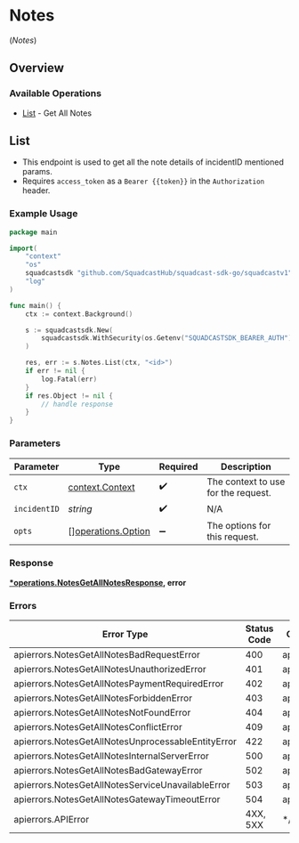 # Notes
(*Notes*)

## Overview

### Available Operations

* [List](#list) - Get All Notes

## List

*   This endpoint is used to get all the note details of incidentID mentioned params.
*   Requires `access_token` as a `Bearer {{token}}` in the `Authorization` header.

### Example Usage

<!-- UsageSnippet language="go" operationID="Notes_getAllNotes" method="get" path="/v3/incidents/{IncidentId}/warroom" -->
```go
package main

import(
	"context"
	"os"
	squadcastsdk "github.com/SquadcastHub/squadcast-sdk-go/squadcastv1"
	"log"
)

func main() {
    ctx := context.Background()

    s := squadcastsdk.New(
        squadcastsdk.WithSecurity(os.Getenv("SQUADCASTSDK_BEARER_AUTH")),
    )

    res, err := s.Notes.List(ctx, "<id>")
    if err != nil {
        log.Fatal(err)
    }
    if res.Object != nil {
        // handle response
    }
}
```

### Parameters

| Parameter                                                | Type                                                     | Required                                                 | Description                                              |
| -------------------------------------------------------- | -------------------------------------------------------- | -------------------------------------------------------- | -------------------------------------------------------- |
| `ctx`                                                    | [context.Context](https://pkg.go.dev/context#Context)    | :heavy_check_mark:                                       | The context to use for the request.                      |
| `incidentID`                                             | *string*                                                 | :heavy_check_mark:                                       | N/A                                                      |
| `opts`                                                   | [][operations.Option](../../models/operations/option.md) | :heavy_minus_sign:                                       | The options for this request.                            |

### Response

**[*operations.NotesGetAllNotesResponse](../../models/operations/notesgetallnotesresponse.md), error**

### Errors

| Error Type                                         | Status Code                                        | Content Type                                       |
| -------------------------------------------------- | -------------------------------------------------- | -------------------------------------------------- |
| apierrors.NotesGetAllNotesBadRequestError          | 400                                                | application/json                                   |
| apierrors.NotesGetAllNotesUnauthorizedError        | 401                                                | application/json                                   |
| apierrors.NotesGetAllNotesPaymentRequiredError     | 402                                                | application/json                                   |
| apierrors.NotesGetAllNotesForbiddenError           | 403                                                | application/json                                   |
| apierrors.NotesGetAllNotesNotFoundError            | 404                                                | application/json                                   |
| apierrors.NotesGetAllNotesConflictError            | 409                                                | application/json                                   |
| apierrors.NotesGetAllNotesUnprocessableEntityError | 422                                                | application/json                                   |
| apierrors.NotesGetAllNotesInternalServerError      | 500                                                | application/json                                   |
| apierrors.NotesGetAllNotesBadGatewayError          | 502                                                | application/json                                   |
| apierrors.NotesGetAllNotesServiceUnavailableError  | 503                                                | application/json                                   |
| apierrors.NotesGetAllNotesGatewayTimeoutError      | 504                                                | application/json                                   |
| apierrors.APIError                                 | 4XX, 5XX                                           | \*/\*                                              |